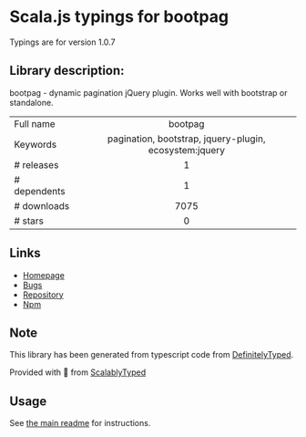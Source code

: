 
# Scala.js typings for bootpag

Typings are for version 1.0.7

## Library description:
bootpag - dynamic pagination jQuery plugin. Works well with bootstrap or standalone.

|                    |                 |
| ------------------ | :-------------: |
| Full name          | bootpag |
| Keywords           | pagination, bootstrap, jquery-plugin, ecosystem:jquery |
| # releases         | 1 |
| # dependents       | 1 |
| # downloads        | 7075 |
| # stars            | 0 |

## Links
- [Homepage](http://botmonster.github.com/jquery-bootpag)
- [Bugs](https://github.com/botmonster/jquery-bootpag/issues)
- [Repository](https://github.com/botmonster/jquery-bootpag)
- [Npm](https://www.npmjs.com/package/bootpag)
    


## Note
This library has been generated from typescript code from [DefinitelyTyped](https://definitelytyped.org).

Provided with :purple_heart: from [ScalablyTyped](https://github.com/oyvindberg/ScalablyTyped)

## Usage
See [the main readme](../../readme.md) for instructions.


